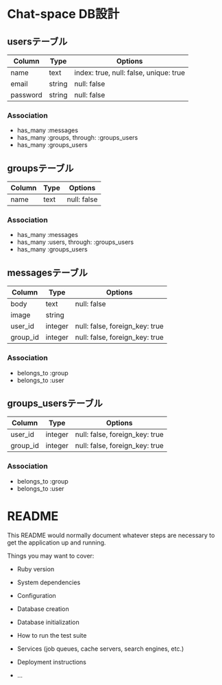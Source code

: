 # Chat-space DB設計

## usersテーブル
|Column|Type|Options|
|------|----|-------|
|name|text|index: true, null: false, unique: true|
|email|string|null: false|
|password|string|null: false|
### Association
- has_many :messages
- has_many :groups,  through:  :groups_users
- has_many :groups_users



## groupsテーブル
|Column|Type|Options|
|------|----|-------|
|name|text|null: false|
### Association
- has_many :messages
- has_many :users,  through:  :groups_users
- has_many :groups_users


## messagesテーブル
|Column|Type|Options|
|------|----|-------|
|body|text|null: false|
|image|string||
|user_id|integer|null: false, foreign_key: true|
|group_id|integer|null: false, foreign_key: true|
### Association
- belongs_to :group
- belongs_to :user


## groups_usersテーブル
|Column|Type|Options|
|------|----|-------|
|user_id|integer|null: false, foreign_key: true|
|group_id|integer|null: false, foreign_key: true|
### Association
- belongs_to :group
- belongs_to :user



# README

This README would normally document whatever steps are necessary to get the
application up and running.

Things you may want to cover:

* Ruby version

* System dependencies

* Configuration

* Database creation

* Database initialization

* How to run the test suite

* Services (job queues, cache servers, search engines, etc.)

* Deployment instructions

* ...
